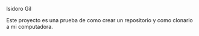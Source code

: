 Isidoro Gil

Este proyecto es una prueba de como crear un repositorio y como clonarlo a mi computadora.